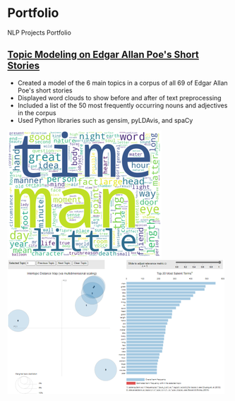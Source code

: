 # Portfolio
NLP Projects Portfolio

## [Topic Modeling on Edgar Allan Poe's Short Stories](https://github.com/dpruden13/Portfolio/blob/main/notebooks/Topic%20Modeling%20on%20Edgar%20Allan%20Poe's%20Short%20Stories.ipynb)

- Created a model of the 6 main topics in a corpus of all 69 of Edgar Allan Poe's short stories
- Displayed word clouds to show before and after of text preprocessing
- Included a list of the 50 most frequently occurring nouns and adjectives in the corpus
- Used Python libraries such as gensim, pyLDAvis, and spaCy

![](images/Word%20Cloud%20of%20Terms%20in%20EAP's%20Short%20Stories%20-%20Smaller%20Thumbnail.png)
![](images/Topic%20Model%20of%20EAP's%20Short%20Stories%20-%20Smaller%20Thumbnail.PNG)
